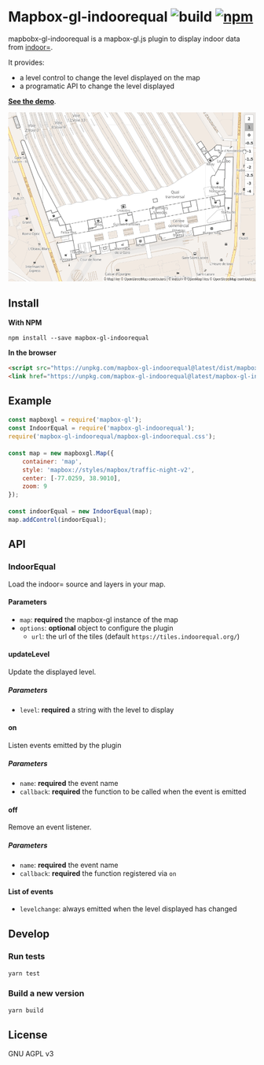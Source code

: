 # Mapbox-gl-indoorequal ![build](https://img.shields.io/github/workflow/status/indoorequal/mapbox-gl-indoorequal/CI) [![npm](https://img.shields.io/npm/v/mapbox-gl-indoorequal)](https://www.npmjs.com/package/mapbox-gl-indoorequal)

mapbobx-gl-indoorequal is a mapbox-gl.js plugin to display indoor data from [indoor=][].

It provides:

- a level control to change the level displayed on the map
- a programatic API to change the level displayed

[**See the demo**](https://indoorequal.github.io/mapbox-gl-indoorequal).

![](./demo.gif)

## Install

**With NPM**

    npm install --save mapbox-gl-indoorequal

**In the browser**

```html
<script src="https://unpkg.com/mapbox-gl-indoorequal@latest/dist/mapbox-gl-indoorequal.umd.min.js"></script>
<link href="https://unpkg.com/mapbox-gl-indoorequal@latest/mapbox-gl-indoorequal.css" rel="stylesheet" />
```

## Example

```javascript
const mapboxgl = require('mapbox-gl');
const IndoorEqual = require('mapbox-gl-indoorequal');
require('mapbox-gl-indoorequal/mapbox-gl-indoorequal.css');

const map = new mapboxgl.Map({
    container: 'map',
    style: 'mapbox://styles/mapbox/traffic-night-v2',
    center: [-77.0259, 38.9010],
    zoom: 9
});

const indoorEqual = new IndoorEqual(map);
map.addControl(indoorEqual);
```

## API

### IndoorEqual

Load the indoor= source and layers in your map.

#### Parameters

- `map`: **required** the mapbox-gl instance of the map
- `options`: **optional** object to configure the plugin
  - `url`: the url of the tiles (default `https://tiles.indoorequal.org/`)

#### updateLevel

Update the displayed level.

##### Parameters

- `level`: **required** a string with the level to display

#### on

Listen events emitted by the plugin

##### Parameters

- `name`: **required** the event name
- `callback`: **required** the function to be called when the event is emitted

#### off

Remove an event listener.

##### Parameters

- `name`: **required** the event name
- `callback`: **required** the function registered via `on`

#### List of events

- `levelchange`: always emitted when the level displayed has changed

## Develop

### Run tests

    yarn test

### Build a new version

    yarn build

## License

GNU AGPL v3

[indoor=]: https://indoorequal.org/
